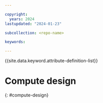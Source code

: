 ```yaml
---

copyright:
  years: 2024
lastupdated: "2024-01-23"

subcollection: <repo-name>

keywords:

---
```


{{site.data.keyword.attribute-definition-list}}

# Compute design <!-- H1 -->
{: #compute-design}

<!-- text for compute design considerations goes here -->
